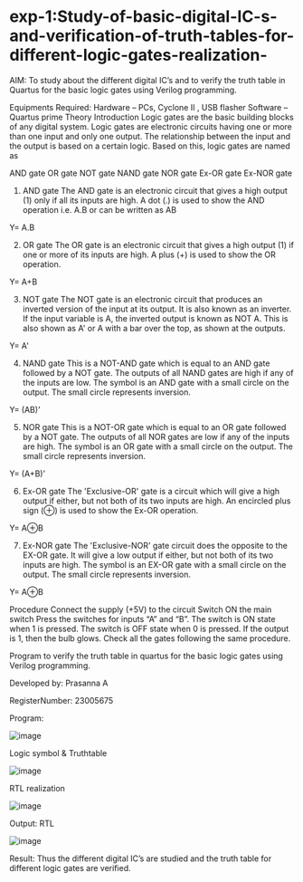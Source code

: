 # exp-1:Study-of-basic-digital-IC-s-and-verification-of-truth-tables-for-different-logic-gates-realization-
 AIM:
To study about the different digital IC’s and to verify the truth table in Quartus for the basic logic gates using Verilog programming.

Equipments Required:
Hardware – PCs, Cyclone II , USB flasher
Software – Quartus prime
Theory
Introduction
Logic gates are the basic building blocks of any digital system. Logic gates are electronic circuits having one or more than one input and only one output. The relationship between the input and the output is based on a certain logic. Based on this, logic gates are named as

AND gate
OR gate
NOT gate
NAND gate
NOR gate
Ex-OR gate
Ex-NOR gate
1) AND gate
The AND gate is an electronic circuit that gives a high output (1) only if all its inputs are high. A dot (.) is used to show the AND operation i.e. A.B or can be written as AB

Y= A.B

2) OR gate
The OR gate is an electronic circuit that gives a high output (1) if one or more of its inputs are high. A plus (+) is used to show the OR operation.

Y= A+B

3) NOT gate
The NOT gate is an electronic circuit that produces an inverted version of the input at its output. It is also known as an inverter. If the input variable is A, the inverted output is known as NOT A. This is also shown as A' or A with a bar over the top, as shown at the outputs.

Y= A'

4) NAND gate
This is a NOT-AND gate which is equal to an AND gate followed by a NOT gate. The outputs of all NAND gates are high if any of the inputs are low. The symbol is an AND gate with a small circle on the output. The small circle represents inversion.

Y= (AB)’

5) NOR gate
This is a NOT-OR gate which is equal to an OR gate followed by a NOT gate. The outputs of all NOR gates are low if any of the inputs are high. The symbol is an OR gate with a small circle on the output. The small circle represents inversion.

Y= (A+B)’

6) Ex-OR gate
The 'Exclusive-OR' gate is a circuit which will give a high output if either, but not both of its two inputs are high. An encircled plus sign (⊕) is used to show the Ex-OR operation.

Y= A⊕B

7) Ex-NOR gate
The 'Exclusive-NOR' gate circuit does the opposite to the EX-OR gate. It will give a low output if either, but not both of its two inputs are high. The symbol is an EX-OR gate with a small circle on the output. The small circle represents inversion.

Y= A⊕B

Procedure
Connect the supply (+5V) to the circuit
Switch ON the main switch
Press the switches for inputs “A” and “B”. The switch is ON state when 1 is pressed. The switch is OFF state when 0 is pressed.
If the output is 1, then the bulb glows.
Check all the gates following the same procedure.

Program to verify the truth table in quartus for the basic logic gates using Verilog programming.

Developed by: Prasanna A

RegisterNumber: 23005675 

Program:

![image](https://github.com/prasanna-765/Study-of-basic-digital-IC-s-and-verification-of-truth-tables-for-different-logic-gates-realization-/assets/150009505/b2e3e1f3-6b1b-43a5-9b3e-3343cc2fe89c)

Logic symbol & Truthtable

![image](https://github.com/prasanna-765/Study-of-basic-digital-IC-s-and-verification-of-truth-tables-for-different-logic-gates-realization-/assets/150009505/6116bbe2-083e-4529-9da7-2a43adf6e5a5)

RTL realization

![image](https://github.com/prasanna-765/Study-of-basic-digital-IC-s-and-verification-of-truth-tables-for-different-logic-gates-realization-/assets/150009505/8ab8c9e5-477b-4043-8580-b0e25dedb473)

Output:
RTL

![image](https://github.com/prasanna-765/Study-of-basic-digital-IC-s-and-verification-of-truth-tables-for-different-logic-gates-realization-/assets/150009505/1f9724e5-336a-46a9-9d1f-4d6217a44e41)


Result:
Thus the different digital IC’s are studied and the truth table for different logic gates are verified.
